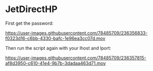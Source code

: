 # JetDirectHP

First get the password:

https://user-images.githubusercontent.com/78485709/236356833-f0323d16-c6bb-4330-bafc-1e96ea3cc07d.mov

Then run the script again with your lhost and lport:

https://user-images.githubusercontent.com/78485709/236357815-af8d3950-c610-41e4-9b7b-3dadaa463d71.mov
